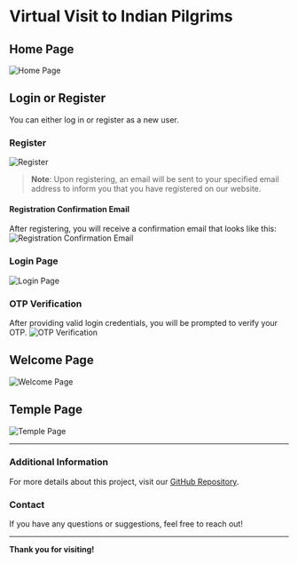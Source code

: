 # Virtual Visit to Indian Pilgrims

## Home Page
![Home Page](https://github.com/K-Mahesh-Yadav/Virtual-Visit-to_Indian-Pilgrims/assets/130558591/4b906725-1b3b-4ea3-84ea-f3bf94a16cf2)

## Login or Register
You can either log in or register as a new user.

### Register
![Register](https://github.com/K-Mahesh-Yadav/Virtual-Visit-to_Indian-Pilgrims/assets/130558591/43d9d934-0bec-491c-8fa2-abc884b842c3)

> **Note**: Upon registering, an email will be sent to your specified email address to inform you that you have registered on our website.

#### Registration Confirmation Email
After registering, you will receive a confirmation email that looks like this:
![Registration Confirmation Email](https://github.com/K-Mahesh-Yadav/Virtual-Visit-to_Indian-Pilgrims/assets/130558591/d1bc93dc-1719-4d5e-aaba-93e13de97757)

### Login Page
![Login Page](https://github.com/K-Mahesh-Yadav/Virtual-Visit-to_Indian-Pilgrims/assets/130558591/53d45bb5-0711-4655-8f9e-52329daa96e7)

### OTP Verification
After providing valid login credentials, you will be prompted to verify your OTP.
![OTP Verification](https://github.com/K-Mahesh-Yadav/Virtual-Visit-to_Indian-Pilgrims/assets/130558591/efbdc127-f9e1-4bc1-8d92-713e61d853dd)

## Welcome Page
![Welcome Page](https://github.com/K-Mahesh-Yadav/Virtual-Visit-to_Indian-Pilgrims/assets/130558591/ca6bfa9a-bd88-45fe-ba3a-a1199c8ef119)

## Temple Page
![Temple Page](https://github.com/K-Mahesh-Yadav/Virtual-Visit-to_Indian-Pilgrims/assets/130558591/be17df01-85a8-41e6-a427-4bc27457bbff)

---

### Additional Information
For more details about this project, visit our [GitHub Repository](https://github.com/K-Mahesh-Yadav/Virtual-Visit-to_Indian-Pilgrims).

### Contact
If you have any questions or suggestions, feel free to reach out!

---

**Thank you for visiting!**
